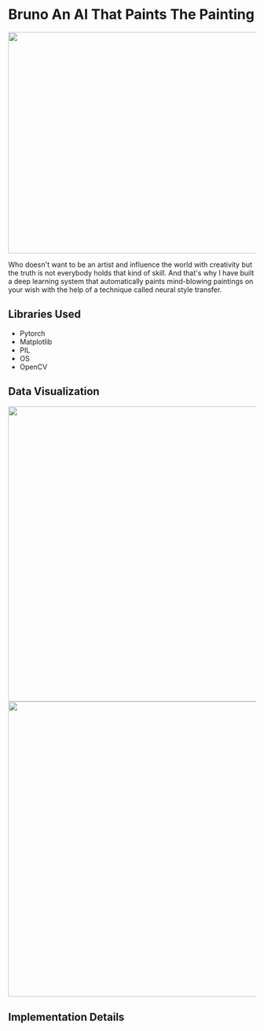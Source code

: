 # Bruno An AI That Paints The Painting
<img src="https://github.com/NavinBondade/Bruno-An-AI-That-Paints-The-Painting/blob/main/Generated%20Images/display.png" width="950" height="450">
<p>Who doesn't want to be an artist and influence the world with creativity but the truth is not everybody holds that kind of skill. And that's why I have built a deep learning system that automatically paints mind-blowing paintings on your wish with the help of a technique called neural style transfer.</p>
<h2>Libraries Used</h2>
<ul>
  <li>Pytorch</li>
  <li>Matplotlib</li>
  <li>PIL</li>
  <li>OS</li>
  <li>OpenCV</li>
</ul>
<h2>Data Visualization</h2>
<img src="https://github.com/NavinBondade/Bruno-An-AI-That-Paints-The-Painting/blob/main/Dataset/Content%20Images/all%20content%20images.png" width="950" height="600">
<br>
<img src="https://github.com/NavinBondade/Bruno-An-AI-That-Paints-The-Painting/blob/main/Dataset/Style%20Images/all%20style%20images.png" width="950" height="600">
<h2>Implementation Details</h2>
<p align='center>
<img src="https://pyimagesearch.com/wp-content/uploads/2018/08/neural_style_transfer_gatys.jpg">
</p>          
<p>Much like the original author of the paper here also I have used transfer learning in the form of utilizing a pre-trained VGG19 model. Neural style transfer is an unsupervised task, and we are not interested in the output of the VGG19 model but inside the learning of internal layers. Here we will use three images the content image will be the prime theme of the generated image, the syle image which, will use to extract texture and style, and the fixed sample input image, which could either be a copy of the content image or white noise. All three images will get feed into the model to extract the feature maps and subsequently the content and style representations.</p>


